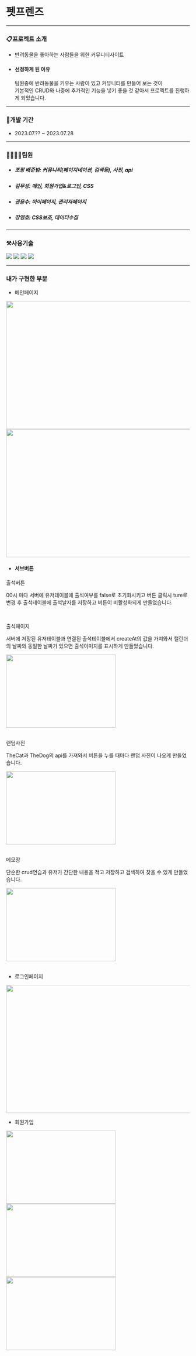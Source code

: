 # 펫프렌즈
-----


### 📋프로젝트 소개
- 반려동물을 좋아하는 사람들을 위한 커뮤니티사이트
   
- #### 선정하게 된 이유
  팀원중에 반려동물을 키우는 사람이 있고 커뮤니티를 만들어 보는 것이</br>
  기본적인 CRUD와 나중에 추가적인 기능을 넣기 좋을 것 같아서 프로젝트를 진행하게 되었습니다.

---------


### 📅개발 기간
- 2023.07.?? ~ 2023.07.28

----------


### 👨‍👨‍👦‍👦팀원
- ##### 조장 배준범:  커뮤니티(페이지네이션, 검색등), 사진, api
- ##### 김무성:  메인, 회원가입&로그인, CSS
- ##### 권용수:  마이페이지, 관리자페이지
- ##### 장영호:  CSS보조, 데이터수집


---------

### ⚒사용기술
<img src="https://img.shields.io/badge/javascript-F7DF1E?style=for-the-badge&logo=javascript&logoColor=black"> <img src="https://img.shields.io/badge/node.js-339933?style=for-the-badge&logo=nodedotjs&logoColor=white"> <img src="https://img.shields.io/badge/react-61DAFB?style=for-the-badge&logo=react&logoColor=black"> <img src="https://img.shields.io/badge/mysql-4479A1?style=for-the-badge&logo=mysql&logoColor=white">


---------

### 내가 구현한 부분

- 메인페이지
<img src="https://github.com/kim-museong/Pet-Friends-Project2/assets/130715054/11ccd404-410c-467c-8b8a-433b45e50047.png" width=600 height=350/>
<img src="https://github.com/kim-museong/Pet-Friends-Project2/assets/130715054/7952bed8-1005-4bdb-9945-811189d52fe3.png" width=600 height=350/>

- #### 서브버튼
<div>
   <p>출석버튼</p>  
   <p>00시 마다 서버에 유저테이블에 출석여부를 false로 초기화시키고 버튼 클릭시 ture로 변경 후 출석테이블에 출석날자를 저장하고 버튼이 비활성화되게 만들었습니다.</p> 
</div></br>
<div>
   <p>출석페이지</p>
   <p>서버에 저장된 유저테이블과 연결된 출석테이블에서 createAt의 값을 가져와서 캘린더의 날짜와 동일한 날짜가 있으면 출석이미지를 표시하게 만들었습니다.</p> 
<img src="https://github.com/kim-museong/Pet-Friends-Project2/assets/130715054/f6465cca-9947-4d2f-904d-fdd9a090e2a2.png"  width=300 height=200  />
</div></br>
<div>
   <p>랜덤사진</p>
   <p>TheCat과 TheDog의 api를 가져와서 버튼을 누를 때마다 랜덤 사진이 나오게 만들었습니다.</p>
<img src="https://github.com/kim-museong/Pet-Friends-Project2/assets/130715054/d6d621da-1d53-4103-bff8-f9bf15d4596d.png"  width=300 height=200  />
</div></br>
<div>
   <p>메모장</p>
   <p>단순한 crud연습과 유저가 간단한 내용을 적고 저장하고 검색하여 찾을 수 있게 만들었습니다.</p>
<img src="https://github.com/kim-museong/Pet-Friends-Project2/assets/130715054/a9307bd7-5872-4265-a4d6-c02ca9b78624.png"  width=300 height=200  />
</div></br>

   





- 로그인페이지
<img src="https://github.com/kim-museong/Pet-Friends-Project2/assets/130715054/62f577f2-5a14-48ab-9054-335e926ffdf0.png" width=600 height=350 />
  
- 회원가입
<img src="https://github.com/kim-museong/Pet-Friends-Project2/assets/130715054/d06a116a-81c1-4a8c-aba4-6e6f874c3862.png" width=300 height=200 />
<img src="https://github.com/kim-museong/Pet-Friends-Project2/assets/130715054/715ddde8-e52f-4dee-81f9-612f2dca4c8a.png" width=300 height=200 />
<img src="https://github.com/kim-museong/Pet-Friends-Project2/assets/130715054/1c87c696-f5d2-4721-8173-351bb8045758.png" width=300 height=200 />
  










